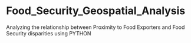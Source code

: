 # Food_Security_Geospatial_Analysis
Analyzing the relationship between Proximity to Food Exporters and Food Security disparities using PYTHON
